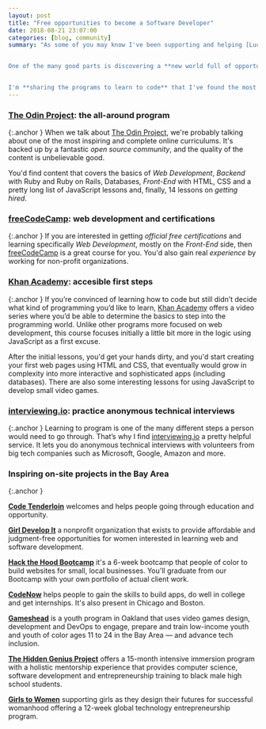 ```yaml
---
layout: post
title: "Free opportunities to become a Software Developer"
date: 2018-08-21 23:07:00
categories: [blog, community]
summary: "As some of you may know I've been supporting and helping [Lucia](https://luciagm.net) to pivot from Economics, Operations and Customer Support to make a career change and become a Front-End Developer.


One of the many good parts is discovering a **new world full of opportunities** that range from non-profit organizations up to generous scholarships to access different courses that would help you take the first steps into the Software Development world.


I'm **sharing the programs to learn to code** that I've found the most fascinating for different reasons. Hopefully, it would inspire others to take action across the world. I hope this encourages other people to make a change in their career."
---
```


### [**The Odin Project**](https://theodinproject.com): the all-around program
{:.anchor }
When we talk about [The Odin Project](https://theodinproject.com), we're probably talking about one of the most inspiring and complete online curriculums. It's backed up by a fantastic *open source community*, and the quality of the content is unbelievable good.

You'd find content that covers the basics of *Web Development*, *Backend* with Ruby and Ruby on Rails, Databases, *Front-End* with HTML, CSS and a pretty long list of JavaScript lessons and, finally, 14 lessons on *getting hired*.

### [**freeCodeCamp**](https://freecodecamp.org): web development and certifications
{:.anchor }
If you are interested in getting *official free certifications* and learning specifically *Web Development*, mostly on the *Front-End* side, then [freeCodeCamp](https://freecodecamp.org) is a great course for you. You'd also gain real *experience* by working for non-profit organizations.


### [**Khan Academy**](https://www.khanacademy.org/computing/computer-programming): accesible first steps
{:.anchor }
If you’re convinced of learning how to code but still didn’t decide what kind of programming you’d like to learn, [Khan Academy](https://www.khanacademy.org/computing/computer-programming) offers a video series where you’d be able to determine the basics to step into the programming world. Unlike other programs more focused on web development, this course focuses initially a little bit more in the logic using JavaScript as a first excuse.

After the initial lessons, you'd get your hands dirty, and you'd start creating your first web pages using HTML and CSS, that eventually would grow in complexity into more interactive and sophisticated apps (including databases). There are also some interesting lessons for using JavaScript to develop small video games.

### [**interviewing.io**](https://interviewing.io): practice anonymous technical interviews
{:.anchor }
Learning to program is one of the many different steps a person would need to go through. That’s why I find [interviewing.io](https://interviewing.io) a pretty helpful service. It lets you do anonymous technical interviews with volunteers from big tech companies such as Microsoft, Google, Amazon and more.

### Inspiring on-site projects in the Bay Area
{:.anchor }

[**Code Tenderloin**](https://www.codetenderloin.org) welcomes and helps people going through education and opportunity.

[**Girl Develop It**](https://www.girldevelopit.com) a nonprofit organization that exists to provide affordable and judgment-free opportunities for women interested in learning web and software development.

[**Hack the Hood Bootcamp**](http://www.hackthehood.org/bootcamp.html) ​it's a 6-week bootcamp that people of color to build websites for small, local businesses. You'll graduate from our Bootcamp with your own portfolio of actual client work.

[**CodeNow**](http://www.codenow.org) helps people to gain the skills to build apps, do well in college and get internships. It's also present in Chicago and Boston.

[**Gameshead**](http://gameheadsoakland.org) is a youth program in Oakland that uses video games design, development and DevOps to engage, prepare and train low-income youth and youth of color ages 11 to 24 in the Bay Area — and advance tech inclusion.

[**The Hidden Genius Project**](http://www.hiddengeniusproject.org/programs/) offers a 15-month intensive immersion program with a holistic mentorship experience that provides computer science, software development and entrepreneurship training to black male high school students.

[**Girls to Women**](http://www.girlstowomen.org) supporting girls as they design their futures for successful womanhood offering a 12-week global technology entrepreneurship program.